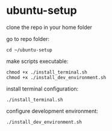 # ubuntu-setup

clone the repo in your home folder

go to repo folder:

```
cd ~/ubuntu-setup
```
make scripts executable:
```
chmod +x ./install_terminal.sh
chmod +x ./install_dev_environment.sh
```
install terminal configuration:
```
./install_terminal.sh
```
configure development environment:
```
./install_dev_environment.sh
```
